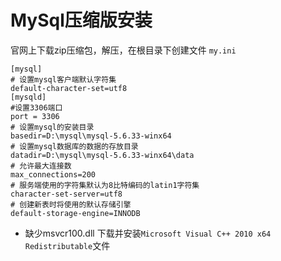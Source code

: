 # MySql压缩版安装
官网上下载zip压缩包，解压，在根目录下创建文件 `my.ini`

```
[mysql]
# 设置mysql客户端默认字符集
default-character-set=utf8
[mysqld]
#设置3306端口
port = 3306
# 设置mysql的安装目录
basedir=D:\mysql\mysql-5.6.33-winx64
# 设置mysql数据库的数据的存放目录
datadir=D:\mysql\mysql-5.6.33-winx64\data
# 允许最大连接数
max_connections=200
# 服务端使用的字符集默认为8比特编码的latin1字符集
character-set-server=utf8
# 创建新表时将使用的默认存储引擎
default-storage-engine=INNODB
```


* 缺少msvcr100.dll 下载并安装`Microsoft Visual C++ 2010 x64 Redistributable`文件

